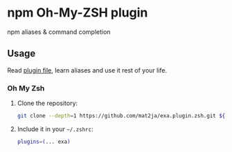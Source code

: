 #  npm Oh-My-ZSH plugin

npm aliases & command completion

##  Usage

Read [plugin file](npm.plugin.zsh), learn aliases and use it rest of your life.

### Oh My Zsh

1. Clone the repository:
    ```zsh
    git clone --depth=1 https://github.com/mat2ja/exa.plugin.zsh.git ${ZSH_CUSTOM:-$HOME/.oh-my-zsh/custom}/plugins/exa
    ```
2. Include it in your `~/.zshrc`:
    ```zsh
    plugins=(... exa)
    ```

